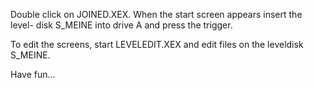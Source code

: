 Double click on JOINED.XEX. When the start screen appears insert the
level- disk  S_MEINE into drive A and press the trigger.

To edit the screens, start LEVELEDIT.XEX and edit files on the
leveldisk S_MEINE.

Have fun...